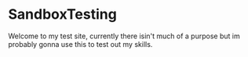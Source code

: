 # SandboxTesting

Welcome to my test site, currently there isin't much of a purpose but im probably gonna use this to test out my skills.